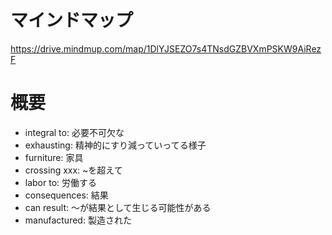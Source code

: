 # マインドマップ
https://drive.mindmup.com/map/1DlYJSEZO7s4TNsdGZBVXmPSKW9AiRezF

# 概要

- integral to: 必要不可欠な
- exhausting: 精神的にすり減っていってる様子
- furniture: 家具
- crossing xxx: ~を超えて
- labor to: 労働する
- consequences: 結果
- can result: 〜が結果として生じる可能性がある
- manufactured: 製造された